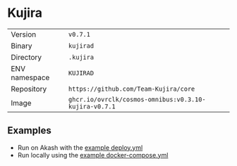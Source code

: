 # Kujira

| | |
|---|---|
|Version|`v0.7.1`|
|Binary|`kujirad`|
|Directory|`.kujira`|
|ENV namespace|`KUJIRAD`|
|Repository|`https://github.com/Team-Kujira/core`|
|Image|`ghcr.io/ovrclk/cosmos-omnibus:v0.3.10-kujira-v0.7.1`|

## Examples

- Run on Akash with the [example deploy.yml](./deploy.yml)
- Run locally using the [example docker-compose.yml](./docker-compose.yml)
